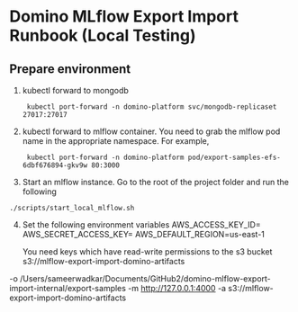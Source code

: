 # Domino MLflow Export Import Runbook (Local Testing)

## Prepare environment
1. kubectl forward to mongodb
   ```shell
    kubectl port-forward -n domino-platform svc/mongodb-replicaset 27017:27017
    ```
2. kubectl forward to mlflow container. You need to grab the mlflow pod name in the appropriate namespace.
   For example,
   ```shell
    kubectl port-forward -n domino-platform pod/export-samples-efs-6dbf676894-gkv9w 80:3000
    ```
3. Start an mlflow instance. Go to the root of the project folder and run the following
```shell
./scripts/start_local_mlflow.sh
```

4. Set the following environment variables
   AWS_ACCESS_KEY_ID=
   AWS_SECRET_ACCESS_KEY=
   AWS_DEFAULT_REGION=us-east-1
  
   You need keys which have read-write permissions to the s3 bucket s3://mlflow-export-import-domino-artifacts

-o /Users/sameerwadkar/Documents/GitHub2/domino-mlflow-export-import-internal/export-samples -m http://127.0.0.1:4000 -a s3://mlflow-export-import-domino-artifacts

